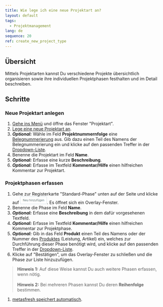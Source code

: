 ```yaml
---
title: Wie lege ich eine neue Projektart an?
layout: default
tags:
  - Projektmanagement
lang: de
sequence: 20
ref: create_new_project_type
---
```


## Übersicht
Mittels Projektarten kannst Du verschiedene Projekte übersichtlich organisieren sowie ihre individuellen Projektphasen festhalten und im Detail beschreiben.

## Schritte

### Neue Projektart anlegen
1. [Gehe ins Menü](Menu) und öffne das Fenster "Projektart".
1. [Lege eine neue Projektart an](Neuer_Datensatz_Fenster_Webui).
1. ***Optional:*** Wähle im Feld **Projektnummernfolge** eine [Belegnummerierung](Belegnummern_definieren) aus. Gib dazu einen Teil des Namens der Belegnummerierung ein und klicke auf den passenden Treffer in der [Dropdown-Liste](Keyboard_Shortcuts_Liste).
1. Benenne die Projektart im Feld **Name**.
1. ***Optional:*** Erfasse eine kurze **Beschreibung**.
1. ***Optional:*** Erfasse im Textfeld **Kommentar/Hilfe** einen hilfreichen Kommentar zur Projektart.

### Projektphasen erfassen
1. Gehe zur Registerkarte "Standard-Phase" unten auf der Seite und klicke auf !["Neu hinzufügen"](assets/Neu_hinzufuegen_Button.png). Es öffnet sich ein Overlay-Fenster.
1. Benenne die Phase im Feld **Name**.
1. ***Optional:*** Erfasse eine **Beschreibung** in dem dafür vorgesehenen Textfeld.
1. ***Optional:*** Erfasse im Textfeld **Kommentar/Hilfe** einen hilfreichen Kommentar zur Projektphase.
1. ***Optional:*** Gib in das Feld **Produkt** einen Teil des Namens oder der Nummer des [Produktes](NeuesProdukt) (Leistung, Artikel) ein, welches zur Durchführung dieser Phase benötigt wird, und klicke auf den passenden Treffer in der [Dropdown-Liste](Keyboard_Shortcuts_Liste).
1. Klicke auf "Bestätigen", um das Overlay-Fenster zu schließen und die Phase zur Liste hinzuzufügen.
 >**Hinweis 1:** Auf diese Weise kannst Du auch weitere Phasen erfassen, wenn nötig.<br><br>
 >**Hinweis 2:** Bei mehreren Phasen kannst Du deren **Reihenfolge** bestimmen.

1. [metasfresh speichert automatisch](Speicheranzeige).

